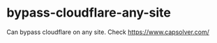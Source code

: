 # bypass-cloudflare-any-site
Can bypass cloudflare on any site. Check https://www.capsolver.com/ 











                                                                                                                                                    